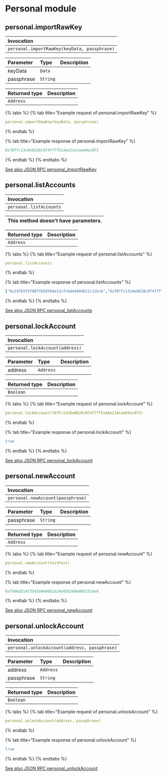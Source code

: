 # Personal module

## personal.importRawKey

| Invocation |
| :--- |
| `personal.importRawKey(keyData, passphrase)` |

| Parameter | Type | Description |
| :--- | :--- | :--- |
| keyData | `Data` |  |
| passphrase | `String` |  |

| Returned type | Description |
| :--- | :--- |
| `Address` |  |

{% tabs %}
{% tab title="Example request of personal.importRawKey" %}
```yaml
personal.importRawKey(keyData, passphrase)
```
{% endtab %}

{% tab title="Example response of personal.importRawKey" %}
```yaml
0x707fc13c0eb628c074f7ff514ae21acaee0ec072
```
{% endtab %}
{% endtabs %}

[See also JSON RPC personal\_importRawKey](https://docs.nethermind.io/nethermind/ethereum-client/json-rpc/personal#personal_importrawkey)

## personal.listAccounts

| Invocation |
| :--- |
| `personal.listAccounts` |

| This method doesn't have parameters. |
| :--- |


| Returned type | Description |
| :--- | :--- |
| `Address` |  |

{% tabs %}
{% tab title="Example request of personal.listAccounts" %}
```yaml
personal.listAccounts
```
{% endtab %}

{% tab title="Example response of personal.listAccounts" %}
```yaml
["0x247b5f5f007fb5d50de13cfcbd4460db21c12bcb","0x707fc13c0eb628c074f7ff514ae21acaee0ec072"]
```
{% endtab %}
{% endtabs %}

[See also JSON RPC personal\_listAccounts](https://docs.nethermind.io/nethermind/ethereum-client/json-rpc/personal#personal_listaccounts)

## personal.lockAccount

| Invocation |
| :--- |
| `personal.lockAccount(address)` |

| Parameter | Type | Description |
| :--- | :--- | :--- |
| address | `Address` |  |

| Returned type | Description |
| :--- | :--- |
| `Boolean` |  |

{% tabs %}
{% tab title="Example request of personal.lockAccount" %}
```yaml
personal.lockAccount(707Fc13C0eB628c074f7ff514Ae21ACaeE0ec072)
```
{% endtab %}

{% tab title="Example response of personal.lockAccount" %}
```yaml
true
```
{% endtab %}
{% endtabs %}

[See also JSON RPC personal\_lockAccount](https://docs.nethermind.io/nethermind/ethereum-client/json-rpc/personal#personal_lockaccount)

## personal.newAccount

| Invocation |
| :--- |
| `personal.newAccount(passphrase)` |

| Parameter | Type | Description |
| :--- | :--- | :--- |
| passphrase | `String` |  |

| Returned type | Description |
| :--- | :--- |
| `Address` |  |

{% tabs %}
{% tab title="Example request of personal.newAccount" %}
```yaml
personal.newAccount(testPass)
```
{% endtab %}

{% tab title="Example response of personal.newAccount" %}
```yaml
0xfb06d31473545b0e0d62a24e02b266e08523c6a9
```
{% endtab %}
{% endtabs %}

[See also JSON RPC personal\_newAccount](https://docs.nethermind.io/nethermind/ethereum-client/json-rpc/personal#personal_newaccount)

## personal.unlockAccount

| Invocation |
| :--- |
| `personal.unlockAccount(address, passphrase)` |

| Parameter | Type | Description |
| :--- | :--- | :--- |
| address | `Address` |  |
| passphrase | `String` |  |

| Returned type | Description |
| :--- | :--- |
| `Boolean` |  |

{% tabs %}
{% tab title="Example request of personal.unlockAccount" %}
```yaml
personal.unlockAccount(address, passphrase)
```
{% endtab %}

{% tab title="Example response of personal.unlockAccount" %}
```yaml
true
```
{% endtab %}
{% endtabs %}

[See also JSON RPC personal\_unlockAccount](https://docs.nethermind.io/nethermind/ethereum-client/json-rpc/personal#personal_unlockaccount)

